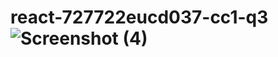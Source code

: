 # react-727722eucd037-cc1-q3![Screenshot (4)](https://github.com/Sabary-nathan/react-727722eucd037-cc1-q3/assets/151704123/ea1c4f02-2de7-488a-a1c6-99a0d094094b)
